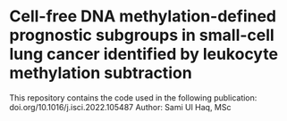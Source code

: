 # Cell-free DNA methylation-defined prognostic subgroups in small-cell lung cancer identified by leukocyte methylation subtraction

This repository contains the code used in the following publication: doi.org/10.1016/j.isci.2022.105487
Author: Sami Ul Haq, MSc
